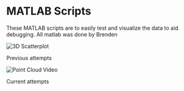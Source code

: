 # MATLAB Scripts
These MATLAB scripts are to easily test and visualize the data to aid debugging. All matlab was done by Brenden

![3D Scatterplot](https://github.com/cgreen18/Auburn-REU-on-UAVs/blob/master/MATLAB/flexx_heatmap_animation.gif)

Previous attempts



![Point Cloud Video](https://github.com/cgreen18/Auburn-REU-on-UAVs/blob/master/MATLAB/brenden_conor_2.gif)

Current attempts
